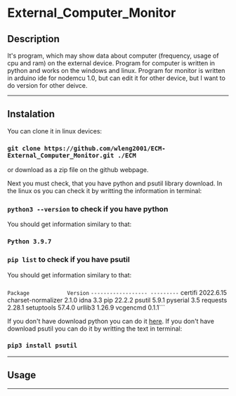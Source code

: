 # External_Computer_Monitor
<!-- markdownlint-configure-file { "MD004": { "style": "consistent" } } -->
<!-- markdownlint-disable MD033 -->

## Description

It's program, which may show data about computer (frequency, usage of cpu and ram) on the external device. Program for computer is written in python and works on the windows and linux.
Program for monitor is written in arduino ide for nodemcu 1.0, but can edit it for other device, but I want to do version for other deivce.

-----

## Instalation

You can clone it in linux devices: 

### `git clone https://github.com/wleng2001/ECM-External_Computer_Monitor.git ./ECM`

or download as a zip file on the github webpage.

Next you must check, that you have python and psutil library download. In the linux os you can check it by writting the information in terminal: 

### `python3 --version` to check if you have python

You should get information similary to that:

### `Python 3.9.7`

### `pip list` to check if you have psutil

You should get information similary to that:

### 
```Package            Version```
```------------------ ---------```
certifi            2022.6.15
charset-normalizer 2.1.0
idna               3.3
pip                22.2.2
psutil             5.9.1
pyserial           3.5
requests           2.28.1
setuptools         57.4.0
urllib3            1.26.9
vcgencmd           0.1.1```

If you don't have download python you can do it <a href="https://www.python.org/downloads/">here</a>.
If you don't have download psutil you can do it by writting the text in terminal: 

### `pip3 install psutil`

-----

## Usage



-----
